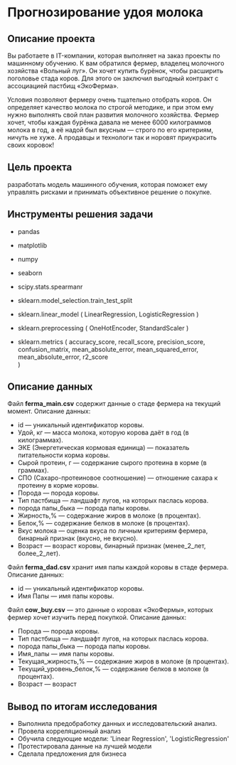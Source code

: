 <h1>Прогнозирование удоя молока</h1>

<h2>Описание проекта</h2>

Вы работаете в IT-компании, которая выполняет на заказ проекты по машинному обучению. К вам обратился фермер, владелец молочного хозяйства «Вольный луг». Он хочет купить бурёнок, чтобы расширить поголовье стада коров. Для этого он заключил выгодный контракт с ассоциацией пастбищ «ЭкоФерма».

Условия позволяют фермеру очень тщательно отобрать коров. Он определяет качество молока по строгой методике, и при этом ему нужно выполнять свой план развития молочного хозяйства. Фермер хочет, чтобы каждая бурёнка давала не менее 6000 килограммов молока в год, а её надой был вкусным — строго по его критериям, ничуть не хуже. А продавцы и технологи так и норовят приукрасить своих коровок!

<h2>Цель проекта</h2>

разработать модель машинного обучения, которая поможет ему управлять рисками и принимать объективное решение о покупке.

<h2>Инструменты решения задачи</h2>

- pandas
- matplotlib
- numpy
- seaborn 
- scipy.stats.spearmanr
- sklearn.model_selection.train_test_split

- sklearn.linear_model  (
    LinearRegression,
    LogisticRegression
)

- sklearn.preprocessing (
    OneHotEncoder, 
    StandardScaler
)

- sklearn.metrics  (
    accuracy_score,
    recall_score, 
    precision_score,  
    confusion_matrix,
    mean_absolute_error,
    mean_squared_error,
    mean_absolute_error,
    r2_score    
)

<h2>Описание данных</h2>

Файл **ferma_main.csv** содержит данные о стаде фермера на текущий момент. Описание данных:

- id — уникальный идентификатор коровы.
- Удой, кг — масса молока, которую корова даёт в год (в килограммах).
- ЭКЕ (Энергетическая кормовая единица) — показатель питательности корма коровы.
- Сырой протеин, г — содержание сырого протеина в корме (в граммах).
- СПО (Сахаро-протеиновое соотношение) — отношение сахара к протеину в корме коровы.
- Порода — порода коровы.
- Тип пастбища — ландшафт лугов, на которых паслась корова.
- порода папы_быка — порода папы коровы.
- Жирность,% — содержание жиров в молоке (в процентах).
- Белок,% — содержание белков в молоке (в процентах).
- Вкус молока — оценка вкуса по личным критериям фермера, бинарный признак (вкусно, не вкусно).
- Возраст — возраст коровы, бинарный признак (менее_2_лет, более_2_лет).

Файл **ferma_dad.csv** хранит имя папы каждой коровы в стаде фермера. Описание данных:

- id — уникальный идентификатор коровы.
- Имя Папы — имя папы коровы.

Файл **cow_buy.csv** — это данные о коровах «ЭкоФермы», которых фермер хочет изучить перед покупкой. Описание данных:

- Порода — порода коровы.
- Тип пастбища — ландшафт лугов, на которых паслась корова.
- порода папы_быка — порода папы коровы.
- Имя_папы — имя папы коровы.
- Текущая_жирность,% — содержание жиров в молоке (в процентах).
- Текущий_уровень_белок,% — содержание белков в молоке (в процентах).
- Возраст — возраст

<h2>Вывод по итогам исследования</h2>

- Выполнила предобработку данных и исследовательский анализ.
- Провела корреляционный анализ
- Обучила следующие модели: 'Linear Regression', 'LogisticRegression'
- Протестировала данные на лучшей модели
- Сделала предложения для бизнеса 
